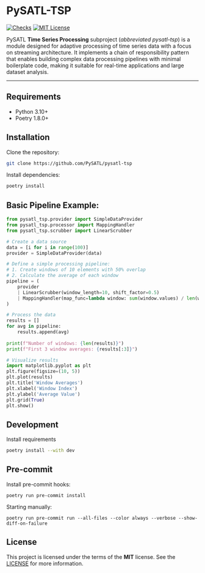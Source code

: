 # PySATL-TSP

[status-shield]: https://img.shields.io/github/actions/workflow/status/PySATL/pysatl-tsp/.github/workflows/check.yaml?branch=main&event=push&style=for-the-badge&label=Checks
[status-url]: https://github.com/PySATL/pysatl-tsp/blob/main/.github/workflows/check.yaml
[license-shield]: https://img.shields.io/github/license/PySATL/pysatl-tsp.svg?style=for-the-badge&color=blue
[license-url]: LICENSE

[![Checks][status-shield]][status-url]
[![MIT License][license-shield]][license-url]

PySATL **Time Series Processing** subproject (*abbreviated pysatl-tsp*) is a module designed for adaptive processing of time series data with a focus on streaming architecture. It implements a chain of responsibility pattern that enables building complex data processing pipelines with minimal boilerplate code, making it suitable for real-time applications and large dataset analysis.

---

## Requirements

- Python 3.10+
- Poetry 1.8.0+

## Installation

Clone the repository:

```bash
git clone https://github.com/PySATL/pysatl-tsp
```

Install dependencies:

```bash
poetry install
```

## Basic Pipeline Example:

```python
from pysatl_tsp.provider import SimpleDataProvider
from pysatl_tsp.processor import MappingHandler
from pysatl_tsp.scrubber import LinearScrubber

# Create a data source
data = [i for i in range(100)]
provider = SimpleDataProvider(data)

# Define a simple processing pipeline:
# 1. Create windows of 10 elements with 50% overlap
# 2. Calculate the average of each window
pipeline = (
    provider
    | LinearScrubber(window_length=10, shift_factor=0.5)
    | MappingHandler(map_func=lambda window: sum(window.values) / len(window))
)

# Process the data
results = []
for avg in pipeline:
    results.append(avg)
    
print(f"Number of windows: {len(results)}")
print(f"First 3 window averages: {results[:3]}")

# Visualize results
import matplotlib.pyplot as plt
plt.figure(figsize=(10, 5))
plt.plot(results)
plt.title('Window Averages')
plt.xlabel('Window Index')
plt.ylabel('Average Value')
plt.grid(True)
plt.show()

```

## Development

Install requirements

```bash
poetry install --with dev
```

## Pre-commit

Install pre-commit hooks:

```shell
poetry run pre-commit install
```

Starting manually:

```shell
poetry run pre-commit run --all-files --color always --verbose --show-diff-on-failure
```

## License

This project is licensed under the terms of the **MIT** license. See the [LICENSE](LICENSE) for more information.